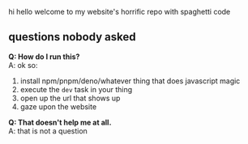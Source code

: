 hi hello welcome to my website's horrific repo with spaghetti code

## questions nobody asked

**Q: How do I run this?**
<br>
A: ok so:

1. install npm/pnpm/deno/whatever thing that does javascript magic
2. execute the `dev` task in your thing
3. open up the url that shows up
4. gaze upon the website

**Q: That doesn't help me at all.**
<br>
A: that is not a question